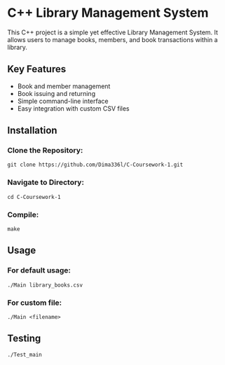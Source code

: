 # C++ Library Management System

This C++ project is a simple yet effective Library Management System. It allows users to manage books, members, and book transactions within a library.

## Key Features
- Book and member management
- Book issuing and returning
- Simple command-line interface
- Easy integration with custom CSV files

## Installation
### Clone the Repository:
    git clone https://github.com/Dima336l/C-Coursework-1.git
### Navigate to Directory: 
    cd C-Coursework-1
### Compile: 
    make

## Usage
### For default usage:
    ./Main library_books.csv
### For custom file:
    ./Main <filename>

## Testing
    ./Test_main

